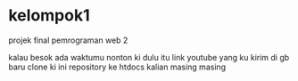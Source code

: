 # kelompok1
projek final pemrograman web 2



kalau besok ada waktumu nonton ki dulu itu link youtube yang ku kirim di gb
baru clone ki ini repository ke htdocs kalian masing masing
